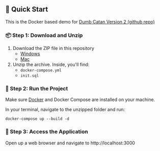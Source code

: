 ## 🚀 Quick Start

This is the Docker based demo for [Dumb Catan Version 2 (github repo)](https://github.com/rmatusza/dumbcatan-v2-public)

### 📦 Step 1: Download and Unzip

1. Download the ZIP file in this repository
   - [Windows](https://github.com/rmatusza/dumbcatan-v2-demo/raw/main/dumb-catan-demo-windows.zip)
   - [Mac](https://github.com/rmatusza/dumbcatan-v2-demo/raw/main/dumb-catan-demo-mac.zip)
2. Unzip the archive. Inside, you'll find:
   - `docker-compose.yml`
   - `init.sql`

### 🐳 Step 2: Run the Project

Make sure [Docker](https://www.docker.com/products/docker-desktop) and Docker Compose are installed on your machine.

In your terminal, navigate to the unzipped folder and run:

`docker-compose up --build -d`

### 📡 Step 3: Access the Application

Open up a web browser and navigate to http://localhost:3000